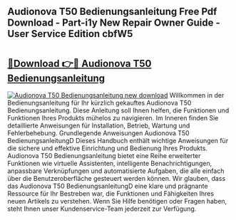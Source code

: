 ## Audionova T50 Bedienungsanleitung Free Pdf Download - Part-i1y New Repair Owner Guide - User Service Edition cbfW5

# <h2><a href="http://df0hmf.blite.top/?on=Audionova+T50+Bedienungsanleitung">🔗Download 👉🔴 Audionova T50 Bedienungsanleitung</a></h2>

[![Audionova T50 Bedienungsanleitung new download](https://i.imgur.com/lujVjoI.png)](http://df0hmf.blite.top/?on=Audionova+T50+Bedienungsanleitung)
Willkommen in der Bedienungsanleitung für Ihr kürzlich gekauftes Audionova T50 Bedienungsanleitung. Diese Anleitung soll Ihnen helfen, die Funktionen und Funktionen Ihres Produkts mühelos zu navigieren. Im Inneren finden Sie detaillierte Anweisungen für Installation, Betrieb, Wartung und Fehlerbehebung. Grundlegende Anweisungen Audionova T50 BedienungsanleitungD Dieses Handbuch enthält wichtige Anweisungen für die sichere und effektive Einrichtung und Bedienung Ihres Produkts. Audionova T50 Bedienungsanleitung bietet eine Reihe erweiterter Funktionen wie virtuelle Assistenten, intelligente Benachrichtigungen, anpassbare Verknüpfungen und automatisierte Aufgaben, die alle einfach über die Benutzeroberfläche gesteuert werden können. Wir glauben, dass das Audionova T50 BedienungsanleitungD eine klare und prägnante Ressource für Ihr Bestreben war, die Funktionen und Fähigkeiten Ihres neuen Artikels zu verstehen. Wenn Sie Hilfe benötigen oder Fragen haben, steht Ihnen unser Kundenservice-Team jederzeit zur Verfügung.
